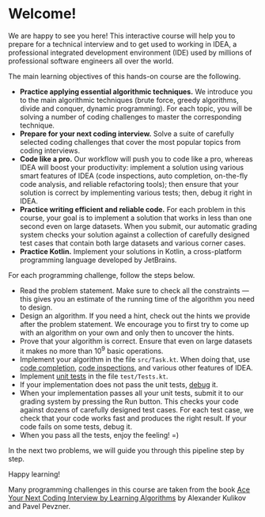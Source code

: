 <style>
.samples th, .samples td {
    border: 1px solid black;
    border-collapse: collapse;
    padding: 15px;
    width: 300px;
    /*max-width: 100%;*/
    /*text-align: center;*/
    /*alignment: center;*/
}

.sample th, .sample td {
    border: 1px solid black;
    padding: 15px;
    width: 300px;
    /*max-width: 100%;*/
    /*text-align: center;*/
    /*alignment: center;*/
}

.sample td {
    border-top: none;
    border-bottom: none;
}

.sample table {
    border-collapse: collapse;
    border: 1px solid black;
}

.logo {
    display: flex;
    justify-content: center;
}

.logo img {
    width: 200px;
    align: center;
}

.code span {
    line-height: 22px;
}
</style>

# Welcome!

We are happy to see you here! This interactive course will help
you to prepare for a technical interview and to get used to working
in IDEA, a professional integrated development environment (IDE)
used by millions of professional software engineers all over the world.

The main learning objectives of this hands-on course are the following.

* **Practice applying essential algorithmic techniques.** We introduce you to the
  main algorithmic techniques (brute force, greedy algorithms, divide and conquer, dynamic
  programming). For each topic, you will be solving a number of coding challenges to master
  the corresponding technique.
* **Prepare for your next coding interview.** Solve a suite of carefully selected
  coding challenges that cover the most popular topics from coding interviews.
* **Code like a pro.** Our workflow will push you to code like a pro, whereas IDEA will
  boost your productivity: implement a solution using various smart features of IDEA
  (code inspections, auto completion, on-the-fly code analysis, and reliable refactoring tools);
  then ensure that your solution is correct by implementing various tests; then, debug it right
  in IDEA.
* **Practice writing efficient and reliable code.** For each problem in this course, your
  goal is to implement a solution that works in less than one second even on large datasets.
  When you submit, our automatic grading system checks your solution against a collection of
  carefully designed test cases that contain both large datasets and various corner cases.
* **Practice Kotlin.** Implement your solutions in Kotlin, a cross-platform programming
  language developed by JetBrains.

For each programming challenge, follow the steps below.

* Read the problem statement. Make sure to check all the constraints — this
  gives you an estimate of the running time of the algorithm you need to design.
* Design an algorithm. If you need a hint, check out the hints we provide after the problem statement.
  We encourage you to first try to come up with an algorithm on your own and only then to uncover the hints.
* Prove that your algorithm is correct. Ensure that even on large
  datasets it makes no more than $10^9$ basic operations.
* Implement your algorithm in the file `src/Task.kt`. When doing that, use
  [code completion](https://www.jetbrains.com/help/idea/auto-completing-code.html),
  [code inspections](https://www.jetbrains.com/help/idea/code-inspection.html), and
  various other features of IDEA.
* Implement [unit tests](https://www.jetbrains.com/help/idea/tdd-with-kotlin.html)
  in the file `test/Tests.kt`.
* If your implementation does not pass the unit tests,
  [debug](https://www.jetbrains.com/help/idea/debug-your-first-kotlin-application.html) it.
* When your implementation passes all your unit tests, submit it to our grading system by
  pressing the Run button. This checks your code against dozens of carefully designed test cases.
  For each test case, we check that your code works fast and produces the right result. If your code
  fails on some tests, debug it.
* When you pass all the tests, enjoy the feeling! =)

In the next two problems, we will guide you through this pipeline step by step.

Happy learning!

Many programming challenges in this course are taken from the book
[Ace Your Next Coding Interview by Learning Algorithms](https://bit.ly/acecogniterra)
by Alexander Kulikov and Pavel Pevzner.

